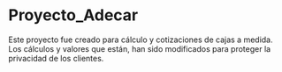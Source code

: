 # Proyecto_Adecar
Este proyecto fue creado para cálculo y cotizaciones de cajas a medida. Los cálculos y valores que están, han sido modificados para proteger la privacidad de los clientes.
